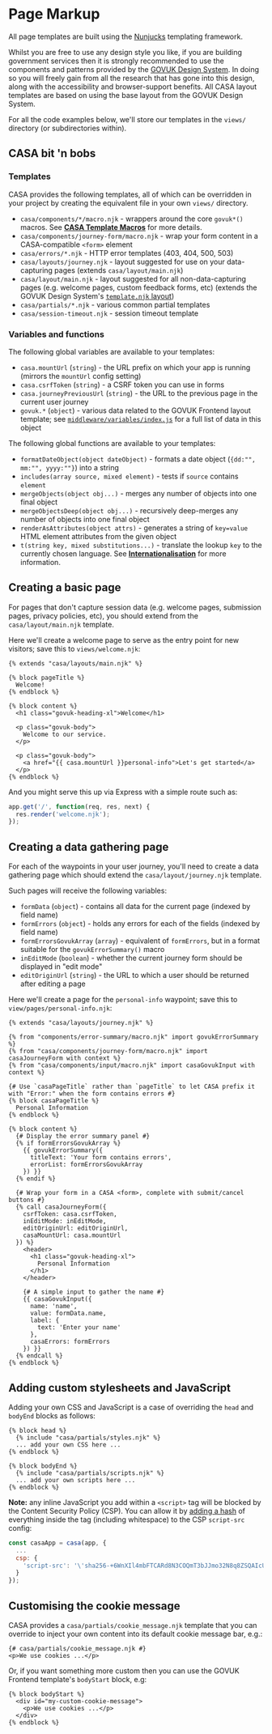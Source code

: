 # Page Markup

All page templates are built using the [Nunjucks](https://mozilla.github.io/nunjucks/) templating framework.

Whilst you are free to use any design style you like, if you are building government services then it is strongly recommended to use the components and patterns provided by the [GOVUK Design System](https://design-system.service.gov.uk/). In doing so you will freely gain from all the research that has gone into this design, along with the accessibility and browser-support benefits. All CASA layout templates are based on using the base layout from the GOVUK Design System.

For all the code examples below, we'll store our templates in the `views/` directory (or subdirectories within).

## CASA bit 'n bobs

### Templates

CASA provides the following templates, all of which can be overridden in your project by creating the equivalent file in your own `views/` directory.

* `casa/components/*/macro.njk` - wrappers around the core `govuk*()` macros. See **[CASA Template Macros](casa-template-macros.md)** for more details.
* `casa/components/journey-form/macro.njk` - wrap your form content in a CASA-compatible `<form>` element
* `casa/errors/*.njk` - HTTP error templates (403, 404, 500, 503)
* `casa/layouts/journey.njk` - layout suggested for use on your data-capturing pages (extends `casa/layout/main.njk`)
* `casa/layout/main.njk` - layout suggested for all non-data-capturing pages (e.g. welcome pages, custom feedback forms, etc) (extends the GOVUK Design System's  [`template.njk` layout](https://github.com/alphagov/govuk-frontend/blob/master/package/template.njk))
* `casa/partials/*.njk` - various common partial templates
* `casa/session-timeout.njk` - session timeout template

### Variables and functions

The following global variables are available to your templates:

* `casa.mountUrl` (`string`) - the URL prefix on which your app is running (mirrors the `mountUrl` config setting)
* `casa.csrfToken` (`string`) - a CSRF token you can use in forms
* `casa.journeyPreviousUrl` (`string`) - the URL to the previous page in the current user journey
* `govuk.*` (`object`) - various data related to the GOVUK Frontend layout template; see [`middleware/variables/index.js`](../middleware/variables/index.js) for a full list of data in this object

The following global functions are available to your templates:

* `formatDateObject(object dateObject)` - formats a date object (`{dd:"", mm:"", yyyy:""}`) into a string
* `includes(array source, mixed element)` - tests if `source` contains `element`
* `mergeObjects(object obj...)` - merges any number of objects into one final object
* `mergeObjectsDeep(object obj...)` - recursively deep-merges any number of objects into one final object
* `renderAsAttributes(object attrs)` - generates a string of `key=value` HTML element attributes from the given object
* `t(string key, mixed substitutions...)` - translate the lookup `key` to the currently chosen language. See **[Internationalisation](i18n.md)** for more information.

## Creating a basic page

For pages that don't capture session data (e.g. welcome pages, submission pages, privacy policies, etc), you should extend from the `casa/layout/main.njk` template.

Here we'll create a welcome page to serve as the entry point for new visitors; save this to `views/welcome.njk`:

```nunjucks
{% extends "casa/layouts/main.njk" %}

{% block pageTitle %}
  Welcome!
{% endblock %}

{% block content %}
  <h1 class="govuk-heading-xl">Welcome</h1>

  <p class="govuk-body">
    Welcome to our service.
  </p>

  <p class="govuk-body">
    <a href="{{ casa.mountUrl }}personal-info">Let's get started</a>
  </p>
{% endblock %}
```

And you might serve this up via Express with a simple route such as:

```javascript
app.get('/', function(req, res, next) {
  res.render('welcome.njk');
});
```

## Creating a data gathering page

For each of the waypoints in your user journey, you'll need to create a data gathering page which should extend the `casa/layout/journey.njk` template.

Such pages will receive the following variables:

* `formData` (`object`) - contains all data for the current page (indexed by field name)
* `formErrors` (`object`) - holds any errors for each of the fields (indexed by field name)
* `formErrorsGovukArray` (`array`) - equivalent of `formErrors`, but in a format suitable for the `govukErrorSummary()` macro
* `inEditMode` (`boolean`) - whether the current journey form should be displayed in "edit mode"
* `editOriginUrl` (`string`) - the URL to which a user should be returned after editing a page

Here we'll create a page for the `personal-info` waypoint; save this to `view/pages/personal-info.njk`:

```nunjucks
{% extends "casa/layouts/journey.njk" %}

{% from "components/error-summary/macro.njk" import govukErrorSummary %}
{% from "casa/components/journey-form/macro.njk" import casaJourneyForm with context %}
{% from "casa/components/input/macro.njk" import casaGovukInput with context %}

{# Use `casaPageTitle` rather than `pageTitle` to let CASA prefix it with "Error:" when the form contains errors #}
{% block casaPageTitle %}
  Personal Information
{% endblock %}

{% block content %}
  {# Display the error summary panel #}
  {% if formErrorsGovukArray %}
    {{ govukErrorSummary({
      titleText: 'Your form contains errors',
      errorList: formErrorsGovukArray
    }) }}
  {% endif %}

  {# Wrap your form in a CASA <form>, complete with submit/cancel buttons #}
  {% call casaJourneyForm({
    csrfToken: casa.csrfToken,
    inEditMode: inEditMode,
    editOriginUrl: editOriginUrl,
    casaMountUrl: casa.mountUrl
  }) %}
    <header>
      <h1 class="govuk-heading-xl">
        Personal Information
      </h1>
    </header>

    {# A simple input to gather the name #}
    {{ casaGovukInput({
      name: 'name',
      value: formData.name,
      label: {
        text: 'Enter your name'
      },
      casaErrors: formErrors
    }) }}
  {% endcall %}
{% endblock %}
```

## Adding custom stylesheets and JavaScript

Adding your own CSS and JavaScript is a case of overriding the `head` and `bodyEnd` blocks as follows:

```nunjucks
{% block head %}
  {% include "casa/partials/styles.njk" %}
  ... add your own CSS here ...
{% endblock %}

{% block bodyEnd %}
  {% include "casa/partials/scripts.njk" %}
  ... add your own scripts here ...
{% endblock %}
```

**Note:** any inline JavaScript you add within a `<script>` tag will be blocked by the Content Security Policy (CSP). You can allow it by [adding a hash](https://report-uri.com/home/hash) of everything inside the tag (including whitespace) to the CSP `script-src` config:

```javascript
const casaApp = casa(app, {
  ...
  csp: {
    'script-src': '\'sha256-+6WnXIl4mbFTCARd8N3COQmT3bJJmo32N8q8ZSQAIcU=\''
  }
});
```

## Customising the cookie message

CASA provides a `casa/partials/cookie_message.njk` template that you can override to inject your own content into its default cookie message bar, e.g.:

```nunjucks
{# casa/partials/cookie_message.njk #}
<p>We use cookies ...</p>
```

Or, if you want something more custom then you can use the GOVUK Frontend template's `bodyStart` block, e.g:

```nunjucks
{% block bodyStart %}
  <div id="my-custom-cookie-message">
    <p>We use cookies ...</p>
  </div>
{% endblock %}
```
